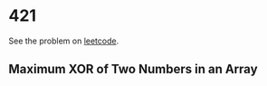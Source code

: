 # 421

See the problem on [leetcode](https://leetcode.com/problems/maximum-xor-of-two-numbers-in-an-array/).

## Maximum XOR of Two Numbers in an Array
